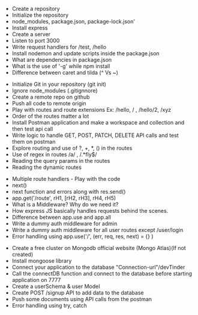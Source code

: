 <!-- Episode 03 -->
- Create a repository
- Initialize the repository
- node_modules, package.json, package-lock.json'
- Install express
- Create a server
- Listen to port 3000
- Write request handlers for /test, /hello
- Install nodemon and update scripts inside the package.json
- What are dependencies in package.json
- What is the use of '-g' while npm install
- Difference between caret and tilda (^ Vs ~)

<!-- Episode 04 -->
- Initialize Git in your repository (git init)
- Ignore node_modules (.gitignnore)
- Create a remote repo on github
- Push all code to remote origin
- Play with routes and route extensions Ex: /hello, / , /hello/2, /xyz
- Order of the routes matter a lot
- Install Postman application and make a workspace and collection and then test api call
- Write logic to handle GET, POST, PATCH, DELETE API calls and test them on postman
- Explore routing and use of ?, +, *, () in the routes
- Use of regex in routes /a/ , /.*fly$/
- Reading the query params in the routes
- Reading the dynamic routes

<!-- Episode 05 -->
- Multiple route handlers - Play with the code
- next()
- next function and errors along with res.send()
- app.get('/route', rH1, [rH2, rH3], rH4, rH5)
- What is a Middleware? Why do we need it?
- How express JS basically handles requests behind the scenes.
- Difference between app.use and app.all
- Write a dummy auth middleware for admin
- Write a dummy auth middleware for all user routes except /user/login
- Error handling using app.use('/', (err, req, res, next) = {} )

<!-- Episode 06 -->
- Create a free cluster on Mongodb official website (Mongo Atlas)(If not created)
- Install mongoose library
- Connect your application to the database "Connection-url"/devTinder
- Call the connectDB function and connect to the database before starting application on 7777
- Create a userSchema & user Model
- Create POST /signup API to add data to the database
- Push some documents using API calls from the postman
- Error handling using try, catch